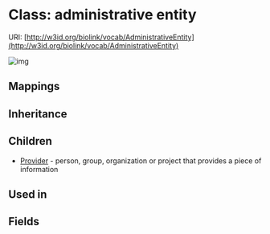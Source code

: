 # Class: administrative entity




URI: [http://w3id.org/biolink/vocab/AdministrativeEntity](http://w3id.org/biolink/vocab/AdministrativeEntity)

![img](http://yuml.me/diagram/nofunky;dir:TB/class/\[AdministrativeEntity]^-\[Provider])
## Mappings

## Inheritance

## Children

 * [Provider](Provider.md) - person, group, organization or project that provides a piece of information
## Used in

## Fields


